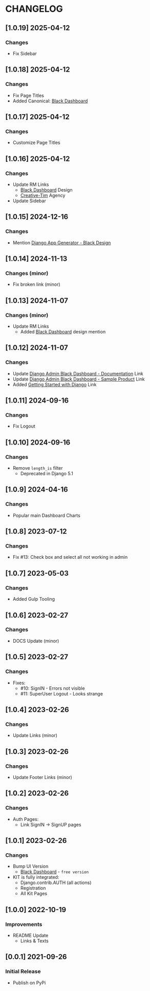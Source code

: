 # CHANGELOG

## [1.0.19] 2025-04-12
### Changes

- Fix Sidebar

## [1.0.18] 2025-04-12
### Changes

- Fix Page Titles
- Added Canonical: [Black Dashboard](https://app-generator.dev/product/black-dashboard/)

## [1.0.17] 2025-04-12
### Changes

- Customize Page Titles

## [1.0.16] 2025-04-12
### Changes

- Update RM Links
  - [Black Dashboard](https://app-generator.dev/product/black-dashboard/) Design 
  - [Creative-Tim](https://app-generator.dev/agency/creative-tim/) Agency
- Update Sidebar

## [1.0.15] 2024-12-16
### Changes

- Mention [Django App Generator - Black Design](https://app-generator.dev/tools/django-generator/black/)

## [1.0.14] 2024-11-13
### Changes (minor)

- Fix broken link (minor)

## [1.0.13] 2024-11-07
### Changes (minor)

- Update RM Links
  - Added [Black Dashboard](https://app-generator.dev/docs/templates/bootstrap/black-dashboard.html) design mention

## [1.0.12] 2024-11-07
### Changes

- Update [Django Admin Black Dashboard - Documentation](https://app-generator.dev/docs/products/django-libs/theme-black-dashboard.html) Link
- Update [Django Admin Black Dashboard - Sample Product](https://app-generator.dev/product/black-dashboard/django/) Link
- Added [Getting Started with Django](https://app-generator.dev/docs/technologies/django/index.html) Link

## [1.0.11] 2024-09-16
### Changes

- Fix Logout 

## [1.0.10] 2024-09-16
### Changes

- Remove `length_is` filter
  - Deprecated in Django 5.1

## [1.0.9] 2024-04-16
### Changes

- Popular main Dashboard Charts

## [1.0.8] 2023-07-12
### Changes

- Fix #13: Check box and select all not working in admin

## [1.0.7] 2023-05-03
### Changes

- Added Gulp Tooling

## [1.0.6] 2023-02-27
### Changes

- DOCS Update (minor)

## [1.0.5] 2023-02-27
### Changes

- Fixes:
  - #10: SignIN - Errors not visible
  - #11: SuperUser Logout - Looks strange

## [1.0.4] 2023-02-26
### Changes

- Update Links (minor)

## [1.0.3] 2023-02-26
### Changes

- Update Footer Links (minor)

## [1.0.2] 2023-02-26
### Changes

- Auth Pages: 
  - Link SignIN -> SignUP pages

## [1.0.1] 2023-02-26
### Changes

- Bump UI Version
  - [Black Dashboard](https://www.creative-tim.com/product/black-dashboard?AFFILIATE=128200) - `free version`
- KIT is fully integrated:
  - Django.contrib.AUTH (all actions)
  - Registration
  - All Kit Pages

## [1.0.0] 2022-10-19
### Improvements

- README Update
  - Links & Texts 

## [0.0.1] 2021-09-26
### Initial Release

- Publish on PyPi
